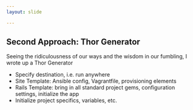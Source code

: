 ```yaml
---
layout: slide

---
```


## Second Approach: Thor Generator

Seeing the ridiculousness of our ways and the wisdom in our fumbling, I wrote up a Thor Generator

* Specify destination, i.e. run anywhere
* Site Template: Ansible config, Vagrantfile, provisioning elements
* Rails Template: bring in all standard project gems, configuration settings, initialize the app
* Initialize project specifics, variables, etc.
